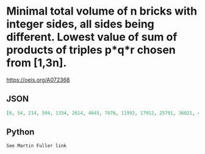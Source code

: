 # Minimal total volume of n bricks with integer sides, all sides being different\. Lowest value of sum of products of triples p\*q\*r chosen from \[1,3n\]\.
https://oeis.org/A072368
## JSON
```JSON
[6, 54, 214, 594, 1334, 2614, 4645, 7676, 11992, 17912, 25791, 36021, 49028, 65269, 85247, 109493, 138575, 173094, 213694, 261048, 315863, 378888, 450907, 532730, 625213, 729244, 845748, 975679, 1120035, 1279848, 1456176, 1650123, 1862831, 2095469, 2349237]
```
## Python
```Python
See Martin Fuller link
```
